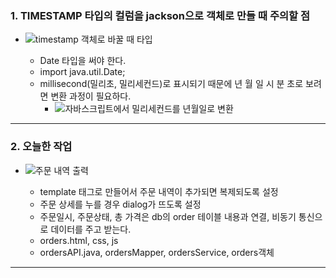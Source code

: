 ### 1. TIMESTAMP 타입의 컬럼을 jackson으로 객체로 만들 때 주의할 점
- ![timestamp 객체로 바꿀 때 타입](https://github.com/user-attachments/assets/6c00c2ba-bde8-4ef9-a0f7-b7c0b200d7ad)

	- Date 타입을 써야 한다.
	- import java.util.Date;
	- millisecond(밀리초, 밀리세컨드)로 표시되기 때문에 년 월 일 시 분 초로 보려면 변환 과정이 필요하다.
		- ![자바스크립트에서 밀리세컨드를 년월일로 변환](https://github.com/user-attachments/assets/e18c2d07-06f8-48ed-8a81-ec517c0c1ef2)


---
### 2. 오늘한 작업
- ![주문 내역 출력](https://github.com/user-attachments/assets/743ec772-5ece-4e65-943a-04618a5fcfa9)

	- template 태그로 만들어서 주문 내역이 추가되면 복제되도록 설정
	- 주문 상세를 누를 경우 dialog가 뜨도록 설정
	- 주문일시, 주문상태, 총 가격은 db의 order 테이블 내용과 연결, 비동기 통신으로 데이터를 주고 받는다.
	- orders.html, css, js
	- ordersAPI.java, ordersMapper, ordersService, orders객체

---
